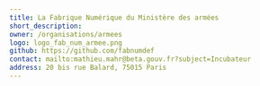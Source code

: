 ```yaml
---
title: La Fabrique Numérique du Ministère des armées
short_description:
owner: /organisations/armees
logo: logo_fab_num_armee.png
github: https://github.com/fabnumdef
contact: mailto:mathieu.mahr@beta.gouv.fr?subject=Incubateur
address: 20 bis rue Balard, 75015 Paris
---
```

